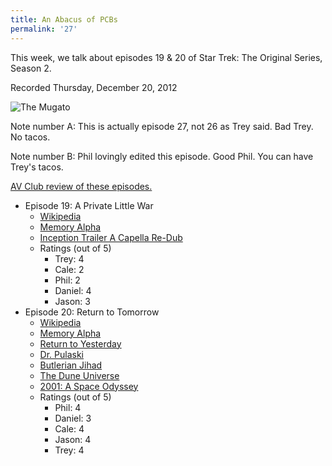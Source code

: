 ```yaml
---
title: An Abacus of PCBs
permalink: '27'
---
```


This week, we talk about episodes 19 & 20 of Star Trek: The Original Series, Season 2.

Recorded Thursday, December 20, 2012

![The Mugato](http://jawgrind.s3.amazonaws.com/Jawgrind-Episode-27.jpg)

Note number A: This is actually episode 27, not 26 as Trey said. Bad Trey. No tacos.

Note number B: Phil lovingly edited this episode. Good Phil. You can have Trey's tacos.

[AV Club review of these episodes.](http://www.avclub.com/articles/a-private-little-war-return-to-tomorrow,30454/)

- Episode 19: A Private Little War
    - [Wikipedia](http://en.wikipedia.org/wiki/A_Private_Little_War)
    - [Memory Alpha](http://en.memory-alpha.org/wiki/A_Private_Little_War_(episode))
    - [Inception Trailer A Capella Re-Dub](http://www.youtube.com/watch?v=d2yD4yDsiP4)
    - Ratings (out of 5)
        - Trey: 4
        - Cale: 2
        - Phil: 2
        - Daniel: 4
        - Jason: 3
- Episode 20: Return to Tomorrow
    - [Wikipedia](http://en.wikipedia.org/wiki/Return_to_Tomorrow)
    - [Memory Alpha](http://en.memory-alpha.org/wiki/Return_to_Tomorrow_(episode))
    - [Return to Yesterday](http://en.memory-alpha.org/wiki/Tomorrow_is_Yesterday_(episode))
    - [Dr. Pulaski](http://www.imdb.com/name/nm0611707/)
    - [Butlerian Jihad](http://en.wikipedia.org/wiki/Dune:_The_Butlerian_Jihad)
    - [The Dune Universe](http://en.wikipedia.org/wiki/Dune_universe)
    - [2001: A Space Odyssey](http://en.wikipedia.org/wiki/2001:_A_Space_Odyssey)
    - Ratings (out of 5)
        - Phil: 4
        - Daniel: 3
        - Cale: 4
        - Jason: 4
        - Trey: 4
